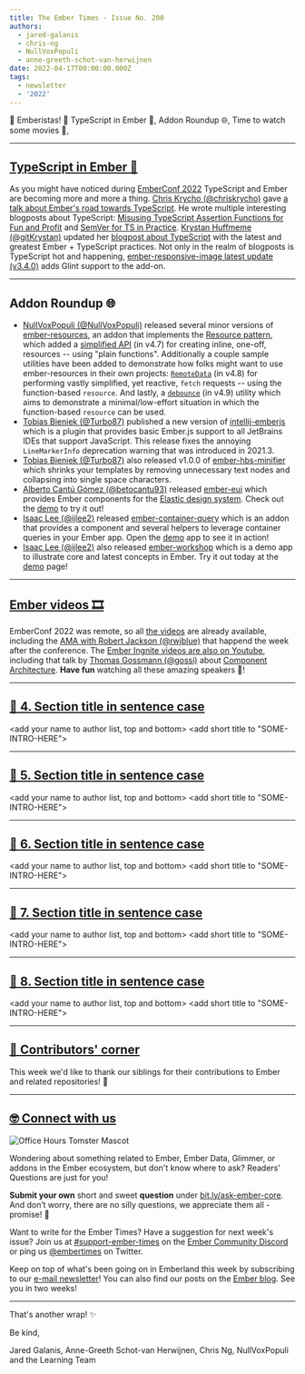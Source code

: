 ```yaml
---
title: The Ember Times - Issue No. 200
authors:
  - jared-galanis
  - chris-ng
  - NullVoxPopuli
  - anne-greeth-schot-van-herwijnen
date: 2022-04-17T00:00:00.000Z
tags:
  - newsletter
  - '2022'
---
```


👋 Emberistas! 🐹
TypeScript in Ember 🤝,
Addon Roundup 🌐,
Time to watch some movies 🍿,
<SOME-INTRO-HERE-TO-KEEP-THEM-SUBSCRIBERS-READING>

---

## [TypeScript in Ember 🤝](https://2022.emberconf.com/talks/the-road-to-typescript)

As you might have noticed during [EmberConf 2022](https://2022.emberconf.com/talks) TypeScript and Ember are becoming more and more a thing. [Chris Krycho (@chriskrycho)](https://github.com/chriskrycho) gave [a talk about Ember's road towards TypeScript](https://2022.emberconf.com/talks/the-road-to-typescript). He wrote multiple interesting blogposts about TypeScript: [Misusing TypeScript Assertion Functions for Fun and Profit](https://v5.chriskrycho.com/journal/misusing-typescript-assertion-functions-for-fun-and-profit/) and [SemVer for TS in Practice](https://v5.chriskrycho.com/journal/semver-for-ts-in-practice/). [Krystan Huffmeme (@gitKrystan)](https://github.com/gitKrystan) updated her [blogpost about TypeScript](https://blog.skylight.io/ts-extends-confidence-2-2022/) with the latest and greatest Ember + TypeScript practices. Not only in the realm of blogposts is TypeScript hot and happening, [ember-responsive-image latest update (v3.4.0)](https://github.com/kaliber5/ember-responsive-image/releases/tag/v3.4.0) adds Glint support to the add-on.

---

## Addon Roundup 🌐

- [NullVoxPopuli (@NullVoxPopuli)](https://github.com/NullVoxPopuli) released several minor versions of  [ember-resources](https://github.com/NullVoxPopuli/ember-resources), an addon that implements the [Resource pattern](https://www.pzuraq.com/blog/introducing-use), which added a [simplified API](https://ember-resources.pages.dev/modules/util_function_resource) (in v4.7) for creating inline, one-off, resources -- using "plain functions". Additionally a couple sample utilities have been added  to demonstrate how folks might want to use ember-resources in their own projects: [`RemoteData`](https://ember-resources.pages.dev/modules/util_remote_data) (in v4.8) for performing vastly simplified, yet reactive, `fetch` requests -- using the function-based `resource`. And lastly, a [`debounce`](https://ember-resources.pages.dev/modules/util_debounce) (in v4.9) utility which aims to demonstrate a minimal/low-effort situation in which the function-based `resource` can be used.
- [Tobias Bieniek (@Turbo87)](https://github.com/Turbo87) published a new version of [intellij-emberjs](https://github.com/Turbo87/intellij-emberjs) which is a plugin that provides basic Ember.js support to all JetBrains IDEs that support JavaScript. This release fixes the annoying `LineMarkerInfo` deprecation warning that was introduced in 2021.3.
- [Tobias Bieniek (@Turbo87)](https://github.com/Turbo87) also released v1.0.0 of [ember-hbs-minifier](https://github.com/simplabs/ember-hbs-minifier) which shrinks your templates by removing unnecessary text nodes and collapsing into single space characters.
- [Alberto Cantú Gómez (@betocantu93)](https://github.com/betocantu93) released [ember-eui](https://github.com/prysmex/ember-eui) which provides Ember components for the [Elastic design system](https://github.com/elastic/eui). Check out the [demo](https://ember-eui.netlify.app/docs/introduction) to try it out!
- [Isaac Lee (@ijlee2)](https://github.com/ijlee2) released [ember-container-query](https://github.com/ijlee2/ember-container-query) which is an addon that provides a component and several helpers to leverage container queries in your Ember app. Open the [demo](https://ember-container-query.netlify.app/) app to see it in action!
- [Isaac Lee (@ijlee2)](https://github.com/ijlee2) also released [ember-workshop](https://github.com/ijlee2/ember-workshop) which is a demo app to illustrate core and latest concepts in Ember. Try it out today at the [demo](https://ember-workshop.netlify.app/) page!

---

## [Ember videos 🎞️](https://2022.emberconf.com/talks)

EmberConf 2022 was remote, so all [the videos](https://2022.emberconf.com/talks) are already available, including the [AMA with Robert Jackson (@rwjblue)](https://www.youtube.com/watch?v=huGc98lrLRk) that happend the week after the conference. The [Ember Ingnite videos are also on Youtube](https://www.youtube.com/channel/UCyloIQk1MS_kWEZOvUz8deg), including that talk by [Thomas Gossmann (@gossi)](https://github.com/gossi) about [Component Architecture](https://gos.si/blog/frontend-component-architecture/). **Have fun** watching all these amazing speakers 🍿!

---

## [🐹 4. Section title in sentence case](section-url)

<change section title emoji>
<consider adding some bold to your paragraph>
<add the contributor in the post in format "FirstName LastName (@githubUserName)" linked to their GitHub account>
<please include link to external article/repo/etc in paragraph / body text, not just header title above>

<add your name to author list, top and bottom>
<add short title to "SOME-INTRO-HERE">

---

## [🐹 5. Section title in sentence case](section-url)

<change section title emoji>
<consider adding some bold to your paragraph>
<add the contributor in the post in format "FirstName LastName (@githubUserName)" linked to their GitHub account>
<please include link to external article/repo/etc in paragraph / body text, not just header title above>

<add your name to author list, top and bottom>
<add short title to "SOME-INTRO-HERE">

---

## [🐹 6. Section title in sentence case](section-url)

<change section title emoji>
<consider adding some bold to your paragraph>
<add the contributor in the post in format "FirstName LastName (@githubUserName)" linked to their GitHub account>
<please include link to external article/repo/etc in paragraph / body text, not just header title above>

<add your name to author list, top and bottom>
<add short title to "SOME-INTRO-HERE">

---

## [🐹 7. Section title in sentence case](section-url)

<change section title emoji>
<consider adding some bold to your paragraph>
<add the contributor in the post in format "FirstName LastName (@githubUserName)" linked to their GitHub account>
<please include link to external article/repo/etc in paragraph / body text, not just header title above>

<add your name to author list, top and bottom>
<add short title to "SOME-INTRO-HERE">

---

## [🐹 8. Section title in sentence case](section-url)

<change section title emoji>
<consider adding some bold to your paragraph>
<add the contributor in the post in format "FirstName LastName (@githubUserName)" linked to their GitHub account>
<please include link to external article/repo/etc in paragraph / body text, not just header title above>

<add your name to author list, top and bottom>
<add short title to "SOME-INTRO-HERE">

---

## [👏 Contributors' corner](https://guides.emberjs.com/release/contributing/repositories/)

<p>This week we'd like to thank our siblings for their contributions to Ember and related repositories! 💖</p>

---

## [🤓 Connect with us](https://docs.google.com/forms/d/e/1FAIpQLScqu7Lw_9cIkRtAiXKitgkAo4xX_pV1pdCfMJgIr6Py1V-9Og/viewform)

<div class="blog-row">
  <img class="float-right small transparent padded" alt="Office Hours Tomster Mascot" title="Readers' Questions" src="/images/tomsters/officehours.png" />

  <p>Wondering about something related to Ember, Ember Data, Glimmer, or addons in the Ember ecosystem, but don't know where to ask? Readers’ Questions are just for you!</p>

  <p><strong>Submit your own</strong> short and sweet <strong>question</strong> under <a href="https://bit.ly/ask-ember-core" target="rq">bit.ly/ask-ember-core</a>. And don’t worry, there are no silly questions, we appreciate them all - promise! 🤞</p>

  <p>Want to write for the Ember Times? Have a suggestion for next week's issue? Join us at <a href="https://discordapp.com/channels/480462759797063690/485450546887786506">#support-ember-times</a> on the <a href="https://discord.gg/emberjs">Ember Community Discord</a> or ping us <a href="https://twitter.com/embertimes">@embertimes</a> on Twitter.</p>

  <p>Keep on top of what's been going on in Emberland this week by subscribing to our <a href="https://embertimes.substack.com/">e-mail newsletter</a>! You can also find our posts on the <a href="https://blog.emberjs.com/tag/newsletter">Ember blog</a>. See you in two weeks!</p>
</div>

---

That's another wrap! ✨

Be kind,


Jared Galanis, Anne-Greeth Schot-van Herwijnen, Chris Ng, NullVoxPopuli and the Learning Team
